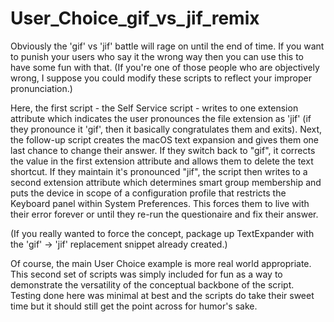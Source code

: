 # User_Choice_gif_vs_jif_remix

Obviously the 'gif' vs 'jif' battle will rage on until the end of time. If you want to punish your users who say it the wrong way then you can use this to have some fun with that. (If you're one of those people who are objectively wrong, I suppose you could modify these scripts to reflect your improper pronunciation.)

Here, the first script - the Self Service script - writes to one extension attribute which indicates the user pronounces the file extension as 'jif' (if they pronounce it 'gif', then it basically congratulates them and exits). Next, the follow-up script creates the macOS text expansion and gives them one last chance to change their answer. If they switch back to "gif", it corrects the value in the first extension attribute and allows them to delete the text shortcut. If they maintain it's pronounced "jif", the script then writes to a second extension attribute which determines smart group membership and puts the device in scope of a configuration profile that restricts the Keyboard panel within System Preferences. This forces them to live with their error forever or until they re-run the questionaire and fix their answer.

(If you really wanted to force the concept, package up TextExpander with the 'gif' -> 'jif' replacement snippet already created.)

Of course, the main User Choice example is more real world appropriate. This second set of scripts was simply included for fun as a way to demonstrate the versatility of the conceptual backbone of the script. Testing done here was minimal at best and the scripts do take their sweet time but it should still get the point across for humor's sake.
